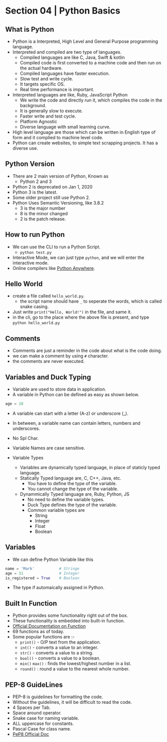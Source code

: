 # Section 04 | Python Basics #

## What is Python ##


* Python is a Interpreted, High Level and General Purpose programming language.
* Interpreted and compiled are two type of languages. 
    * Compiled languages are like C, Java, Swift & kotlin
    * Compiled code is first converted to a machine code and then run on the actual hardware.
    * Compiled languages have faster execution.
    * Slow test and write cycle.
    * It targets specific OS.
    * Real time performance is important.
* Interpreted languages are like, Ruby, JavaScript Python
    * We write the code and directly run it, which compiles the code in the background.
    * It is generally slow to execute.
    * Faster write and test cycle.
    * Platform Agnostic
    * Diverse language with small learning curve.
* High level language are those which can be written in English type of form and it complied to machine level code.
* Python can create websites, to simple text scrapping projects. It has a diverse use.

## Python Version ##

* There are 2 main version of Python, Known as 
    * Python 2 and 3
* Python 2 is deprecated on Jan 1, 2020
* Python 3 is the latest.
* Some older project still use Python 2.
* Python Uses Semantic Versioning, like 3.8.2
    * 3 is the major number
    * 8 is the minor changed
    * 2 is the patch release.

## How to run Python ##

* We can use the CLI to run a Python Script.
    * `python test.py`
* Interactive Mode, we can just type `python`, and we will enter the interactive mode.
* Online compilers like [Python Anywhere](https://www.pythonanywhere.com/).

## Hello World ##

* create a file called `hello_world.py`.
    * the script name should have `_` to seperate the words, which is called snake casing.
* Just write `print("Hello, World!")` in the file, and same it.
* in the cli, go to the place where the above file is present, and type `python hello_world.py`

## Comments ##

* Comments are just a reminder in the code about what is the code doing.
* we can make a comment by using `#` character.
* the comments are never executed.

## Variables and Duck Typing ##

* Variable are used to store data in application.
* A variable in Python can be defined as easy as shown below.

```python
age = 10
```

* A variable can start with a letter (A-z) or underscore (_).
* In between, a variable name can contain letters, numbers and underscores.
* No Spl Char.
* Variable Names are case sensitive.

* Variable Types
    * Variables are dynamically typed language, in place of staticly typed language.
    * Statically Typed language are, C, C++, Java, etc.
        * You have to define the type of the variable.
        * You cannot change the type of the variable.
    * Dynammically Typed language are, Ruby, Python, JS
        * No need to define the variable types.
        * Duck Type defines the type of the variable.
        * Common variable types are
            * String
            * Integer
            * Float
            * Boolean

## Variables ##

* We can define Python Variable like this

```python
name = 'Mark'           # Stringe
age = 31                # Integer
is_registered = True    # Boolean
```

* The type if automaically assigned in Python.

## Built In Function ##

* Python provides some functionality right out of the box. 
* These functionality is embedded into built-in function.
* [Official Documentation on Function](https://docs.python.org/3.8/library/functions.html)
* 69 functions as of today.
* Some popular functions are :- 
    * `print()` - O/P text from the application.
    * `int()` - converts a value to an integer.
    * `str()` - converts a value to a string.
    * `bool()` - converts a value to a boolean.
    * `min()` `max()` : finds the lowest/highest number in a list.
    * `round()` : round a value to the nearest whole number.

## PEP-8 GuideLines ##

* PEP-8 is guidelines for formatting the code.
* Without the guidelines, it will be difficult to read the code.
* 4 Spaces per Tab.
* Space around operator.
* Snake case for naming variable.
* ALL uppercase for constants.
* Pascal Case for class name.
* [PeP8 Official Doc](https://peps.python.org/pep-0008/)